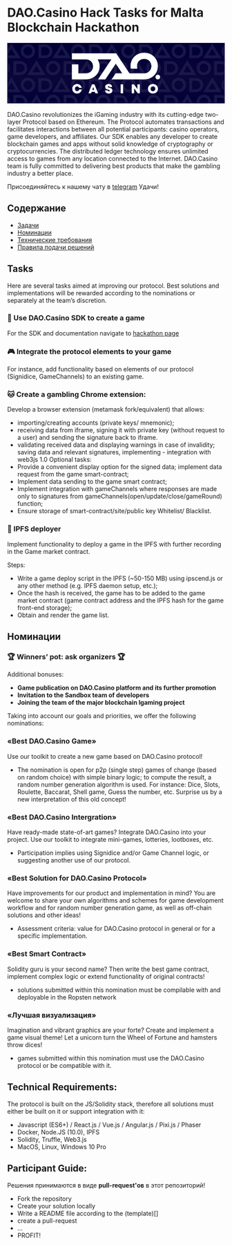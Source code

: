 # DAO.Casino Hack Tasks for Malta Blockchain Hackathon

![DAOCasino Logo](/images/pattern.jpg)

DAO.Casino revolutionizes the iGaming industry with its cutting-edge two-layer Protocol based on Ethereum. The Protocol automates transactions and facilitates interactions between all potential participants: casino operators, game developers, and affiliates. 
Our SDK enables any developer to create blockchain games and apps without solid knowledge of cryptography or cryptocurrencies. The distributed ledger technology ensures unlimited access to games from any location connected to the Internet.
DAO.Casino team is fully committed to delivering best products that make the gambling industry a better place.

Присоединяйтесь к нашему чату в [telegram](https://t.me/daocasino_developers)
Удачи!

## Содержание
    
- [Задачи](#Задачи)
- [Номинации](#Номинации)
- [Технические требования](#Технические-требования)
- [Правила подачи решений](#Процедура-подачи-работ-от-участников)

## Tasks

Here are several tasks aimed at improving our protocol. Best solutions and implementations will be rewarded according to the nominations or separately at the team’s discretion.

### :game_die: Use DAO.Casino SDK to create a game

For the SDK and documentation navigate to [hackathon page](https://hackathon.dao.casino/)

### :video_game: Integrate the protocol elements to your game 

For instance, add functionality based on elements of our protocol (Signidice, GameChannels) to an existing game.

### :cat: Create a gambling Chrome extension:

Develop a browser extension (metamask fork/equivalent) that allows:
 - importing/creating accounts (private keys/ mnemonic);
 - receiving data from iframe, signing it with private key (without request to a user) and sending the signature back to iframe.
 - validating received data and displaying warnings in case of invalidity; saving data and relevant signatures, implementing  - integration with web3js 1.0
Optional tasks:
 - Provide a convenient display option for the signed data; implement data request from the game smart-contract;
 - Implement data sending to the game smart contract;
 - Implement integration with gameChannels where responses are made only to signatures from gameChannels(open/update/close/gameRound) function;
 - Ensure storage of smart-contract/site/public key Whitelist/ Blacklist.


### :floppy_disk: IPFS deployer

Implement functionality to deploy a game in the IPFS with further recording in the Game market contract.

Steps:
 - Write a game deploy script in the IPFS (~50-150 MB) using  ipscend.js or any other method (e.g. IPFS daemon setup, etc.);
 - Once the hash is received, the game has to be added to the game market contract (game contract address and the IPFS hash for the game front-end storage);
 - Obtain and render the game list.


## Номинации

### :trophy: Winners’ pot: ask organizers :trophy:

Additional bonuses:

 - **Game publication on DAO.Casino platform and its further promotion**
 - **Invitation to the Sandbox team of developers**
 - **Joining the team of the major blockchain Igaming project**

Taking into account our goals and priorities, we offer the following nominations:

### «Best DAO.Casino Game»

Use our toolkit to create a new game based on DAO.Casino protocol!

 - The nomination is open for p2p (single step) games of change (based on random choice) with simple binary logic; to compute the result, a random number generation algorithm is used. For instance: Dice, Slots, Roulette, Baccarat, Shell game, Guess the number, etc. Surprise us by a new interpretation of this old concept!


### «Best DAO.Casino Intergration»


Have ready-made state-of-art games? Integrate DAO.Casino into your project. Use our toolkit to integrate mini-games, lotteries, lootboxes, etc.
 - Participation implies using Signidice and/or Game Channel logic, or suggesting another use of our protocol.

### «Best Solution for DAO.Casino Protocol»

Have improvements for our product and implementation in mind? You are welcome to share your own algorithms and schemes for game development workflow and for random number generation game, as well as off-chain solutions and other ideas!

- Assessment criteria: value for DAO.Casino protocol in general or for a specific implementation.

### «Best Smart Contract»

Solidity guru is your second name? Then write the best game contract, implement complex logic or extend functionality of original contracts!

 - solutions submitted within this nomination must be compilable with and deployable in the Ropsten network

### «Лучшая визуализация»

Imagination and vibrant graphics are your forte? Create and implement a game visual theme! Let a unicorn turn the Wheel of Fortune and hamsters throw dices!

- games submitted within this nomination must use the DAO.Casino protocol or be compatible with it.

## Technical Requirements:

The protocol is built on the JS/Solidity stack, therefore all solutions must either be built on it or support integration with it:

 - Javascript (ES6+) / React.js / Vue.js / Angular.js / Pixi.js / Phaser
 - Docker, Node.JS (10.0), IPFS
 - Solidity, Truffle, Web3.js
 - MacOS, Linux, Windows 10 Pro


## Participant Guide:

Решения принимаются в виде **pull-request'ов** в этот репозиторий!

- Fork the repository
- Create your solution locally
- Write a README file according to the (template)[]
- create a pull-request
- ...
- PROFIT!
